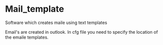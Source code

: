 # Mail_template
Software which creates maile using text templates

Email's are created in outlook. In cfg file you need to specify the location of the emaile templates.
